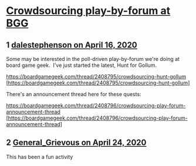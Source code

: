 # [Crowdsourcing play-by-forum at BGG](https://community.fantasyflightgames.com/topic/307741-crowdsourcing-play-by-forum-at-bgg/)

## 1 [dalestephenson on April 16, 2020](https://community.fantasyflightgames.com/topic/307741-crowdsourcing-play-by-forum-at-bgg/?do=findComment&comment=3927964)

Some may be interested in the poll-driven play-by-forum we're doing at board game geek.  I've just started the latest, Hunt for Gollum.

https://boardgamegeek.com/thread/2408795/crowdsourcing-hunt-gollum [https://boardgamegeek.com/thread/2408795/crowdsourcing-hunt-gollum]

There's an announcement thread here for these quests:

https://boardgamegeek.com/thread/2408796/crowdsourcing-play-forum-announcement-thread [https://boardgamegeek.com/thread/2408796/crowdsourcing-play-forum-announcement-thread]

## 2 [General_Grievous on April 24, 2020](https://community.fantasyflightgames.com/topic/307741-crowdsourcing-play-by-forum-at-bgg/?do=findComment&comment=3930653)

This has been a fun activity 

